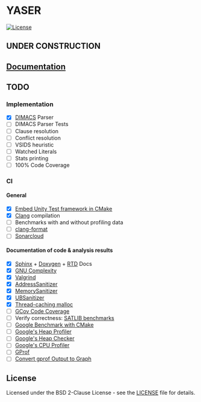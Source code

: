 # YASER

[![License](https://img.shields.io/badge/License-BSD%202--Clause-orange.svg)](https://opensource.org/licenses/BSD-2-Clause)

## UNDER CONSTRUCTION

## [Documentation](https://marcluque.github.io/YASER/)

## TODO

### Implementation

- [X] [DIMACS](https://people.sc.fsu.edu/~jburkardt/data/cnf/cnf.html) Parser
- [ ] DIMACS Parser Tests
- [ ] Clause resolution
- [ ] Conflict resolution
- [ ] VSIDS heuristic
- [ ] Watched Literals
- [ ] Stats printing
- [ ] 100% Code Coverage

### CI

#### General

- [X] [Embed Unity Test framework in CMake](http://www.throwtheswitch.org/build/cmake)
- [X] [Clang](https://clang.llvm.org/) compilation
- [ ] Benchmarks with and without profiling data
- [ ] [clang-format](https://clang.llvm.org/docs/ClangFormat.html)
- [ ] [Sonarcloud](https://sonarcloud.io/)

#### Documentation of code & analysis results

- [X] [Sphinx](https://www.sphinx-doc.org/en/master/) + [Doxygen](https://www.doxygen.nl/index.html) + [RTD](https://github.com/readthedocs/sphinx_rtd_theme) Docs
- [X] [GNU Complexity](https://www.gnu.org/software/complexity/)
- [X] [Valgrind](https://valgrind.org/docs/manual/quick-start.html)
- [X] [AddressSanitizer](https://github.com/google/sanitizers/wiki/AddressSanitizer)
- [X] [MemorySanitizer](https://github.com/google/sanitizers/wiki/MemorySanitizer)
- [X] [UBSanitizer](https://clang.llvm.org/docs/UndefinedBehaviorSanitizer.html)
- [X] [Thread-caching malloc](https://gperftools.github.io/gperftools/tcmalloc.html)
- [ ] [GCov Code Coverage](https://docs.oracle.com/en/operating-systems/oracle-linux/6/porting/ch02s05s01.html)
- [ ] Verify correctness: [SATLIB benchmarks](https://www.cs.ubc.ca/~hoos/SATLIB/benchm.html)
- [ ] [Google Benchmark with CMake](https://pixorblog.wordpress.com/2016/05/22/cmake-google-micro-benchmarking/)
- [ ] [Google's Heap Profiler](https://gperftools.github.io/gperftools/heapprofile.html)
- [ ] [Google's Heap Checker](https://gperftools.github.io/gperftools/heap_checker.html)
- [ ] [Google's CPU Profiler](https://gperftools.github.io/gperftools/cpuprofile.html)
- [ ] [GProf](https://www.maketecheasier.com/profile-c-program-linux-using-gprof/?amp)
- [ ] [Convert gprof Output to Graph](https://github.com/jrfonseca/gprof2dot)

## License
Licensed under the BSD 2-Clause License - see the [LICENSE](LICENSE) file for details.